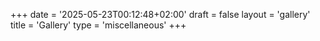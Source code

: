 +++
date = '2025-05-23T00:12:48+02:00'
draft = false
layout = 'gallery'
title = 'Gallery'
type = 'miscellaneous'
+++
